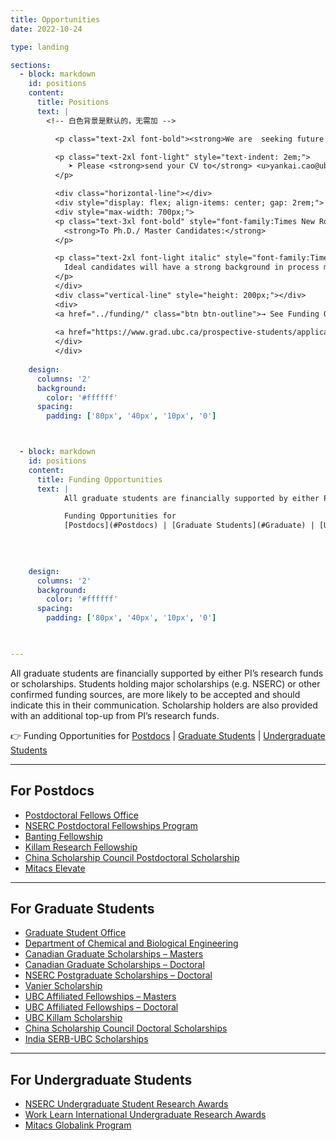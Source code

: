```yaml
---
title: Opportunities
date: 2022-10-24

type: landing

sections:
  - block: markdown
    id: positions
    content: 
      title: Positions
      text: |
        <!-- 白色背景是默认的，无需加 -->

          <p class="text-2xl font-bold"><strong>We are  seeking future postdoctoral researchers, graduate students, visiting students, and undergraduate students.</strong></p>

          <p class="text-2xl font-light" style="text-indent: 2em;">
             ➤ Please <strong>send your CV to</strong> <u>yankai.cao@ubc.ca</u>, and <strong>provide the following information:</strong> degree program and university, graduation year, GPA, class rank, English proficiency test score, desired start date, research summary, and future research plans (for postdocs). 
          </p>

          <div class="horizontal-line"></div>
          <div style="display: flex; align-items: center; gap: 2rem;">
          <div style="max-width: 700px;"> 
          <p class="text-3xl font-bold" style="font-family:Times New Roman, serif;">
            <strong>To Ph.D./ Master Candidates:</strong>
          </p>

          <p class="text-2xl font-light italic" style="font-family:Times New Roman, serif;">
            Ideal candidates will have a strong background in process modeling, control, optimization, and excellent communication skills. Students with a major in Control Engineering, Chemical Engineering, Automation Engineering, Systems Engineering, Industrial Engineering, Computer Science or Applied Mathematics are preferred.
          </p>
          </div>
          <div class="vertical-line" style="height: 200px;"></div>
          <div>
          <a href="../funding/" class="btn btn-outline">→ See Funding Opportunities</a>
    
          <a href="https://www.grad.ubc.ca/prospective-students/application-admission" class="btn btn-outline">→ Apply through UBC Graduate School</a>
          </div>
          </div>
    
    design:
      columns: '2'
      background:
        color: '#ffffff'   
      spacing:
        padding: ['80px', '40px', '10px', '0']



  - block: markdown
    id: positions
    content: 
      title: Funding Opportunities
      text: |
            All graduate students are financially supported by either PI’s research funds or scholarships. Students holding major scholarships (e.g. NSERC) or other confirmed funding sources, are more likely to be accepted and should indicate this in their communication. Scholarship holders are also provided with an additional top-up from PI’s research funds.

            Funding Opportunities for 
            [Postdocs](#Postdocs) | [Graduate Students](#Graduate) | [Undergraduate Students](#Undergraduate)

 
 
    
    design:
      columns: '2'
      background:
        color: '#ffffff'   
      spacing:
        padding: ['80px', '40px', '10px', '0']

    

---    
```


 



All graduate students are financially supported by either PI’s research funds or scholarships. Students holding major scholarships (e.g. NSERC) or other confirmed funding sources, are more likely to be accepted and should indicate this in their communication. Scholarship holders are also provided with an additional top-up from PI’s research funds.



👉 Funding Opportunities for 
[Postdocs](#Postdocs) | [Graduate Students](#Graduate) | [Undergraduate Students](#Undergraduate)


---

<a name="Postdocs"></a>
## For Postdocs

 

- [Postdoctoral Fellows Office](https://www.postdocs.ubc.ca/awards-funding)
- [NSERC Postdoctoral Fellowships Program](https://www.nserc-crsng.gc.ca/Students-Etudiants/PD-NP/PDF-BP_eng.asp)
- [Banting Fellowship](https://www.postdocs.ubc.ca/award/banting-postdoctoral-fellowships-program)
- [Killam Research Fellowship](https://www.postdocs.ubc.ca/award/killam-postdoctoral-research-fellowship)
- [China Scholarship Council Postdoctoral Scholarship](https://www.postdocs.ubc.ca/award/ubc-healthy-aging-postdoctoral-fellowship)
- [Mitacs Elevate](https://www.mitacs.ca/en/programs/elevate/program-details)

---

<a name="Graduate"></a>
## For Graduate Students


- [Graduate Student Office](https://www.grad.ubc.ca/scholarships-awards-funding/award-opportunities)
- [Department of Chemical and Biological Engineering](https://chbe.ubc.ca/graduate/awards-and-funding-opportunities/)
- [Canadian Graduate Scholarships – Masters](https://www.nserc-crsng.gc.ca/Students-Etudiants/PG-CS/CGSM-BESCM_eng.asp)
- [Canadian Graduate Scholarships – Doctoral](https://www.nserc-crsng.gc.ca/Students-Etudiants/PG-CS/CGSD-BESCD_eng.asp)
- [NSERC Postgraduate Scholarships – Doctoral](https://www.nserc-crsng.gc.ca/Students-Etudiants/PG-CS/BellandPostgrad-BelletSuperieures_eng.asp)
- [Vanier Scholarship](https://www.nserc-crsng.gc.ca/Students-Etudiants/PG-CS/VanierCGS-VanierBESC_eng.asp)
- [UBC Affiliated Fellowships – Masters](https://www.grad.ubc.ca/awards/affiliated-fellowships-masters-program)
- [UBC Affiliated Fellowships – Doctoral](https://www.grad.ubc.ca/awards/affiliated-fellowships-doctoral-program)
- [UBC Killam Scholarship](https://www.grad.ubc.ca/awards/killam-doctoral-scholarships)
- [China Scholarship Council Doctoral Scholarships](https://www.grad.ubc.ca/awards/china-scholarship-council-doctoral-scholarships)
- [India SERB-UBC Scholarships](https://www.grad.ubc.ca/awards/serb-ubc-scholarship)
 

---

<a name="Undergraduate"></a>
## For Undergraduate Students

 

- [NSERC Undergraduate Student Research Awards](https://www.grad.ubc.ca/scholarships-awards-funding/award-opportunities)
- [Work Learn International Undergraduate Research Awards](https://students.ubc.ca/career/ubc-experiences/work-learn-international-undergraduate-research-awards/)
- [Mitacs Globalink Program](https://www.mitacs.ca/our-programs/globalink-graduate-fellowship/#student)

